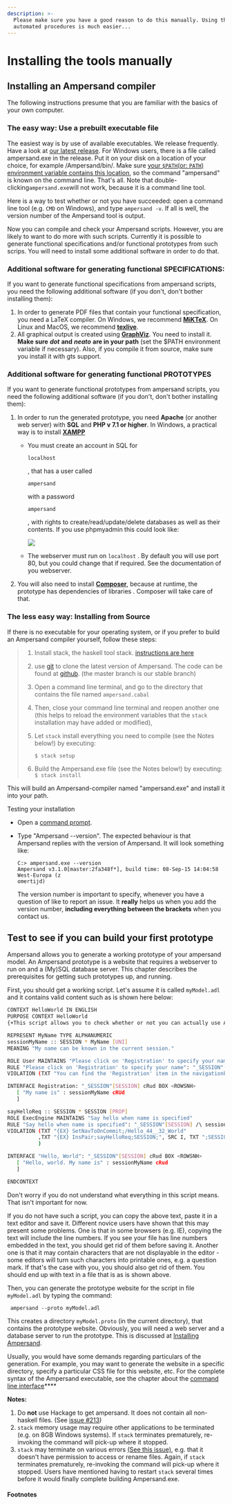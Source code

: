 ```yaml
---
description: >-
  Please make sure you have a good reason to do this manually. Using the
  automated procedures is much easier...
---
```


# Installing the tools manually

## Installing an Ampersand compiler

The following instructions presume that you are familiar with the basics of your own computer.

### The easy way: Use a prebuilt executable file

The easiest way is by use of available executables. We release frequently. Have a look at [our latest release](https://github.com/AmpersandTarski/Ampersand/releases). For Windows users, there is a file called ampersand.exe in the release. Put it on your disk on a location of your choice, for example /Ampersand/bin/. Make sure [your `$PATH`\(or: `PATH`\) environment variable contains this location](https://www.google.com/search?q=setting+your+path+variable), so the command "ampersand" is known on the command line. That's all. Note that double-clicking`ampersand.exe`will not work, because it is a command line tool.

Here is a way to test whether or not you have succeeded: open a command line tool \(e.g. `CMD` on Windows\), and type `ampersand -v`. If all is well, the version number of the Ampersand tool is output.

Now you can compile and check your Ampersand scripts. However, you are likely to want to do more with such scripts. Currently it is possible to generate functional specifications and/or functional prototypes from such scrips. You will need to install some additional software in order to do that.

### Additional software for generating functional SPECIFICATIONS:

If you want to generate functional specifications from ampersand scripts, you need the following additional software \(if you don't, don't bother installing them\):

1. In order to generate PDF files that contain your functional specification, you need a LaTeX compiler. On Windows, we recommend [**MiKTeX**](http://miktex.org/). On Linux and MacOS, we recommend [**texlive**](https://www.tug.org/texlive/).
2. All graphical output is created using [**GraphViz**](http://www.graphviz.org/). You need to install it. **Make sure** _**dot**_ **and** _**neato**_ **are in your path**  \(set the $PATH environment variable if necessary\). Also, if you compile it from source, make sure you install it with gts support.

### Additional software for generating functional PROTOTYPES

If you want to generate functional prototypes from ampersand scripts, you need the following additional software \(if you don't, don't bother installing them\):

1. In order to run the generated prototype, you need **Apache** \(or another web server\) with **SQL** and **PHP v 7.1 or higher**. In Windows, a practical way is to install [**XAMPP**](https://www.apachefriends.org/download.html)
   * You must create an account in SQL for

     `localhost`

     , that has a user called

     `ampersand`

     with a password

     `ampersand`

     , with rights to create/read/update/delete databases as well as their contents. If you use phpmyadmin this could look like:

     ![](../.gitbook/assets/databaseuserconfig.jpg)

   * The webserver must run on `localhost` . By default you will use port 80, but you could change that if required. See the documentation of you webserver.
2. You will also need to install [**Composer**](https://getcomposer.org/download/), because at runtime, the prototype has dependencies of libraries . Composer will take care of that.

### The less easy way: Installing from Source

If there is no executable for your operating system, or if you prefer to build an Ampersand compiler yourself, follow these steps:

> 1. Install stack, the haskell tool stack. [instructions are here](http://docs.haskellstack.org/en/stable/install_and_upgrade.html)
> 2. use [git](https://git-scm.com/) to clone the latest version of Ampersand. The code can be found at [github](https://github.com/AmpersandTarski/Ampersand/tree/master). \(the master branch is our stable branch\)
> 3. Open a command line terminal, and go to the directory that contains the file named `ampersand.cabal`
> 4. Then, close your command line terminal and reopen another one \(this helps to reload the environment variables that the `stack` installation may have added or modified\), 
> 5. Let `stack` install everything you need to compile \(see the Notes below!\) by executing:
>
>    `$ stack setup`
>
> 6. Build the Ampersand.exe file \(see the Notes below!\) by executing: `$ stack install`

This will build an Ampersand-compiler named "ampersand.exe" and install it into your path.

Testing your installation

* Open a [command prompt](http://www.c3scripts.com/tutorials/msdos/open-window.html).
* Type "Ampersand --version". The expected behaviour is that Ampersand replies with the version of Ampersand. It will look something like:

  ```text
  C:> ampersand.exe --version
  Ampersand v3.1.0[master:2fa348f*], build time: 08-Sep-15 14:04:58 West-Europa (z
  omertijd)
  ```

  The version number is important to specify, whenever you have a question of like to report an issue. It **really** helps us when you add the version number, **including everything between the brackets** when you contact us.

## Test to see if you can build your first prototype

Ampersand allows you to generate a working prototype of your ampersand model. An Ampersand prototype is a website that requires a webserver to run on and a \(My\)SQL database server. This chapter describes the prerequisites for getting such prototypes up, and running.

First, you should get a working script. Let's assume it is called `myModel.adl` and it contains valid content such as is shown here below:

```bash
CONTEXT HelloWorld IN ENGLISH
PURPOSE CONTEXT HelloWorld
{+This script allows you to check whether or not you can actually use Ampersand.+}

REPRESENT MyName TYPE ALPHANUMERIC
sessionMyName :: SESSION * MyName [UNI]
MEANING "My name can be known in the current session."

ROLE User MAINTAINS "Please click on 'Registration' to specify your name"
RULE "Please click on 'Registration' to specify your name": "_SESSION"[SESSION] |- sessionMyName;sessionMyName~
VIOLATION (TXT "You can find the 'Registration' item in the navigationbar (top of the screen).")

INTERFACE Registration: "_SESSION"[SESSION] cRud BOX <ROWSNH>
   [ "My name is" : sessionMyName cRUd 
   ]

sayHelloReq :: SESSION * SESSION [PROP]
ROLE ExecEngine MAINTAINS "Say hello when name is specified"
RULE "Say hello when name is specified": "_SESSION"[SESSION] /\ sessionMyName;sessionMyName~ |- sayHelloReq
VIOLATION (TXT "{EX} SetNavToOnCommit;/Hello_44__32_World"
          ,TXT "{EX} InsPair;sayHelloReq;SESSION;", SRC I, TXT ";SESSION;", TGT I
          )

INTERFACE "Hello, World": "_SESSION"[SESSION] cRud BOX <ROWSNH>
   [ "Hello, world. My name is" : sessionMyName cRud
   ]

ENDCONTEXT
```

Don't worry if you do not understand what everything in this script means. That isn't important for now.

If you do not have such a script, you can copy the above text, paste it in a text editor and save it. Different novice users have shown that this may present some problems. One is that in some browsers \(e.g. IE\), copying the text will include the line numbers. If you see your file has line numbers embedded in the text, you should get rid of them before saving it. Another one is that it may contain characters that are not displayable in the editor - some editors will turn such characters into printable ones, e.g. a question mark. If that's the case with you, you should also get rid of them. You should end up with text in a file that is as is shown above.

Then, you can generate the prototype website for the script in file `myModel.adl` by typing the command:

```text
 ampersand --proto myModel.adl
```

This creates a directory `myModel.proto` \(in the current directory\), that contains the prototype website. Obviously, you will need a web server and a database server to run the prototype. This is discussed at [Installing Ampersand](installing-the-tools-manually.md).

Usually, you would have some demands regarding particulars of the generation. For example, you may want to generate the website in a specific directory, specify a particular CSS file for this website, etc. For the complete syntax of the Ampersand executable, see the chapter about the [command line interface](../the-command-line-tool/)\*\*\*\*

**Notes:**  
1. Do **not** use Hackage to get ampersand. It does not contain all non-haskell files. \(See [issue \#213](https://github.com/AmpersandTarski/ampersand/issues/213)\)  
2. `stack` memory usage may require other applications to be terminated \(e.g. on 8GB Windows systems\). If `stack` terminates prematurely, re-invoking the command will pick-up where it stopped.  
3. `stack` may terminate on various errors [\(See this issue\)](https://github.com/commercialhaskell/stack/issues/2617), e.g. that it doesn't have permission to access or rename files. Again, if `stack` terminates prematurely, re-invoking the command will pick-up where it stopped. Users have mentioned having to restart `stack` several times before it would finally complete building Ampersand.exe.

#### Footnotes

